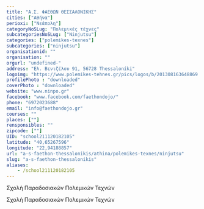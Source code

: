 ```yaml
---
title: "Α.Σ. ΦΑΕΘΩΝ ΘΕΣΣΑΛΟΝΙΚΗΣ"
cities: ["Αθήνα"]
perioxi: ["Νεάπολη"]
categoryNoSLug: "Πολεμικές τέχνες"
subcategoriesNoSLug: ["Ninjutsu"]
categories: ["polemikes-texnes"]
subcategories: ["ninjutsu"]
organisationid: ""
organisation: ""
orgurl: "undefined-"
address: "Ελ. Βενιζέλου 91, 56728 Thessaloníki"
logoimg: "https://www.polemikes-tehnes.gr/pics/logos/b/201308163648869.jpg"
profilePhoto : "downloaded"
coverPhoto : "downloaded"
website: "www.ninpo.gr"
facebook: "www.facebook.com/faethondojo/"
phone: "6972023688"
email: "info@faethondojo.gr"
courses: ""
places: [""]
rensponsibles: ""
zipcode: [""]
UID: "school211120182105"
latitude: "40,65267596"
longitude: "22,94188857"
url: "a-s-faethon-thessalonikis/athina/polemikes-texnes/ninjutsu"
slug: "a-s-faethon-thessalonikis"
aliases:
    - /school211120182105
---
```



Σχολή Παραδοσιακών Πολεμικών Τεχνών

Σχολή Παραδοσιακών Πολεμικών Τεχνών